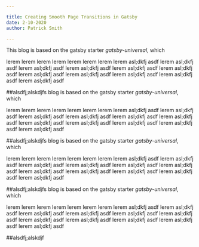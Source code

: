 ```yaml
---

title: Creating Smooth Page Transitions in Gatsby
date: 2-10-2020
author: Patrick Smith

---
```


This blog is based on the gatsby starter *gatsby-universal*, which 

lerem
lerem
lerem
lerem
lerem
lerem
lerem
lerem asl;dkfj asdf
lerem asl;dkfj asdf
lerem asl;dkfj asdf
lerem asl;dkfj asdf
lerem asl;dkfj asdf
lerem asl;dkfj asdf
lerem asl;dkfj asdf
lerem asl;dkfj asdf
lerem asl;dkfj asdf
lerem asl;dkfj asdf
lerem asl;dkfj asdf

##alsdfj;alskdjfs blog is based on the gatsby starter *gatsby-universal*, which 

lerem
lerem
lerem
lerem
lerem
lerem
lerem
lerem asl;dkfj asdf
lerem asl;dkfj asdf
lerem asl;dkfj asdf
lerem asl;dkfj asdf
lerem asl;dkfj asdf
lerem asl;dkfj asdf
lerem asl;dkfj asdf
lerem asl;dkfj asdf
lerem asl;dkfj asdf
lerem asl;dkfj asdf
lerem asl;dkfj asdf

##alsdfj;alskdjfs blog is based on the gatsby starter *gatsby-universal*, which 

lerem
lerem
lerem
lerem
lerem
lerem
lerem
lerem asl;dkfj asdf
lerem asl;dkfj asdf
lerem asl;dkfj asdf
lerem asl;dkfj asdf
lerem asl;dkfj asdf
lerem asl;dkfj asdf
lerem asl;dkfj asdf
lerem asl;dkfj asdf
lerem asl;dkfj asdf
lerem asl;dkfj asdf
lerem asl;dkfj asdf

##alsdfj;alskdjfs blog is based on the gatsby starter *gatsby-universal*, which 

lerem
lerem
lerem
lerem
lerem
lerem
lerem
lerem asl;dkfj asdf
lerem asl;dkfj asdf
lerem asl;dkfj asdf
lerem asl;dkfj asdf
lerem asl;dkfj asdf
lerem asl;dkfj asdf
lerem asl;dkfj asdf
lerem asl;dkfj asdf
lerem asl;dkfj asdf
lerem asl;dkfj asdf
lerem asl;dkfj asdf

##alsdfj;alskdjf
